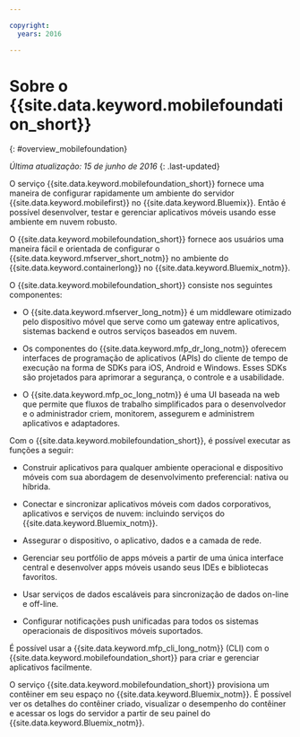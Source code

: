 ```yaml
---

copyright:
  years: 2016

---
```


#	Sobre o {{site.data.keyword.mobilefoundation_short}}
{: #overview_mobilefoundation}

*Última atualização: 15 de junho de 2016*
{: .last-updated}

O serviço {{site.data.keyword.mobilefoundation_short}} fornece uma maneira de configurar rapidamente um ambiente do servidor {{site.data.keyword.mobilefirst}} no {{site.data.keyword.Bluemix}}. Então é possível desenvolver, testar e gerenciar aplicativos móveis usando esse ambiente em nuvem robusto.

O {{site.data.keyword.mobilefoundation_short}} fornece aos usuários uma maneira fácil e orientada de configurar o {{site.data.keyword.mfserver_short_notm}} no ambiente do {{site.data.keyword.containerlong}} no {{site.data.keyword.Bluemix_notm}}.

O {{site.data.keyword.mobilefoundation_short}} consiste nos seguintes componentes:

*	O {{site.data.keyword.mfserver_long_notm}} é um middleware otimizado pelo dispositivo móvel que serve como um gateway entre aplicativos, sistemas backend e outros serviços baseados em nuvem.

*	Os componentes do {{site.data.keyword.mfp_dr_long_notm}} oferecem interfaces de programação de aplicativos (APIs) do cliente de tempo de execução na forma de SDKs para iOS, Android e Windows. Esses SDKs são projetados para aprimorar a segurança, o controle e a usabilidade.

*	O {{site.data.keyword.mfp_oc_long_notm}} é uma UI baseada na web que permite que fluxos de trabalho simplificados para o desenvolvedor e o administrador criem, monitorem, assegurem e administrem aplicativos e adaptadores.

Com o {{site.data.keyword.mobilefoundation_short}}, é possível executar as funções a seguir:

*	Construir aplicativos para qualquer ambiente operacional e dispositivo móveis com sua abordagem de desenvolvimento preferencial: nativa ou híbrida.

*	Conectar e sincronizar aplicativos móveis com dados corporativos, aplicativos e serviços de nuvem: incluindo serviços do {{site.data.keyword.Bluemix_notm}}.

*	Assegurar o dispositivo, o aplicativo, dados e a camada de rede.

*	Gerenciar seu portfólio de apps móveis a partir de uma única interface central e desenvolver apps móveis usando seus IDEs e bibliotecas favoritos.

*	Usar serviços de dados escaláveis para sincronização de dados on-line e off-line.

*	Configurar notificações push unificadas para todos os sistemas operacionais de dispositivos móveis suportados.

É possível usar a {{site.data.keyword.mfp_cli_long_notm}} (CLI) com o {{site.data.keyword.mobilefoundation_short}} para criar e gerenciar aplicativos facilmente.

O serviço {{site.data.keyword.mobilefoundation_short}} provisiona um contêiner em seu espaço no {{site.data.keyword.Bluemix_notm}}. É possível ver os detalhes do contêiner criado, visualizar o desempenho do contêiner e acessar os logs do servidor a partir de seu painel do {{site.data.keyword.Bluemix_notm}}.
